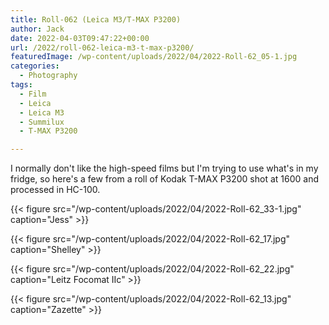 ```yaml
---
title: Roll-062 (Leica M3/T-MAX P3200)
author: Jack
date: 2022-04-03T09:47:22+00:00
url: /2022/roll-062-leica-m3-t-max-p3200/
featuredImage: /wp-content/uploads/2022/04/2022-Roll-62_05-1.jpg
categories:
  - Photography
tags:
  - Film
  - Leica
  - Leica M3
  - Summilux
  - T-MAX P3200

---
```

I normally don't like the high-speed films but I'm trying to use what's in my fridge, so here's a few from a roll of Kodak T-MAX P3200 shot at 1600 and processed in HC-100.

<!--more--> 


{{< figure src="/wp-content/uploads/2022/04/2022-Roll-62_33-1.jpg" caption="Jess" >}}

{{< figure src="/wp-content/uploads/2022/04/2022-Roll-62_17.jpg" caption="Shelley" >}}

{{< figure src="/wp-content/uploads/2022/04/2022-Roll-62_22.jpg" caption="Leitz Focomat IIc" >}}

{{< figure src="/wp-content/uploads/2022/04/2022-Roll-62_13.jpg" caption="Zazette" >}}

